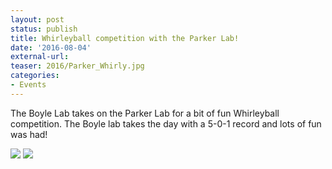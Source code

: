 ```yaml
---
layout: post
status: publish
title: Whirleyball competition with the Parker Lab!
date: '2016-08-04'
external-url:
teaser: 2016/Parker_Whirly.jpg
categories:
- Events
---
```


The Boyle Lab takes on the Parker Lab for a bit of fun Whirleyball competition. The Boyle lab takes the day with a 5-0-1 record and lots of fun was had!

<img src="{{ site.url }}/assets/news_graphics/2016-08-04-Whirleyball1.JPG">
<img src="{{ site.url }}/assets/news_graphics/2016-08-04-Whirleyball2.JPG">
